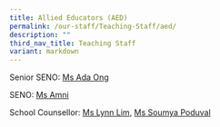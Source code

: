 ```yaml
---
title: Allied Educators (AED)
permalink: /our-staff/Teaching-Staff/aed/
description: ""
third_nav_title: Teaching Staff
variant: markdown
---
```

Senior SENO: [Ms Ada Ong](mailto:ong_peck_kuan@schools.gov.sg)

SENO: [Ms Amni](mailto:nur_amni_abdullah@schools.gov.sg)

School Counsellor: [Ms Lynn Lim](mailto:lim_cixian@schools.gov.sg),  [Ms Soumya Poduval](mailto:soumya_poduval@schools.gov.sg)